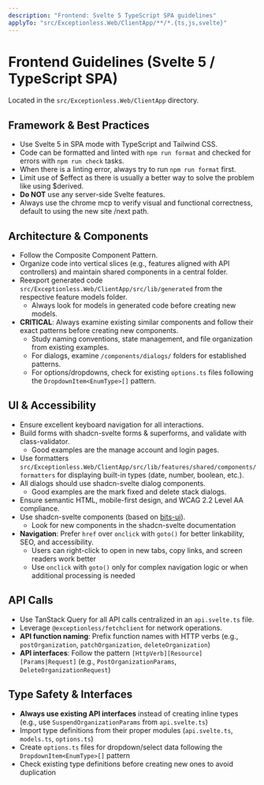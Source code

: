 ```yaml
---
description: "Frontend: Svelte 5 TypeScript SPA guidelines"
applyTo: "src/Exceptionless.Web/ClientApp/**/*.{ts,js,svelte}"
---
```


# Frontend Guidelines (Svelte 5 / TypeScript SPA)

Located in the `src/Exceptionless.Web/ClientApp` directory.

## Framework & Best Practices

- Use Svelte 5 in SPA mode with TypeScript and Tailwind CSS.
- Code can be formatted and linted with `npm run format` and checked for errors with `npm run check` tasks.
- When there is a linting error, always try to run `npm run format` first.
- Limit use of $effect as there is usually a better way to solve the problem like using $derived.
- **Do NOT** use any server-side Svelte features.
- Always use the chrome mcp to verify visual and functional correctness, default to using the new site /next path.

## Architecture & Components

- Follow the Composite Component Pattern.
- Organize code into vertical slices (e.g., features aligned with API controllers) and maintain shared components in a central folder.
- Reexport generated code `src/Exceptionless.Web/ClientApp/src/lib/generated` from the respective feature models folder.
  - Always look for models in generated code before creating new models.
- **CRITICAL**: Always examine existing similar components and follow their exact patterns before creating new components.
  - Study naming conventions, state management, and file organization from existing examples.
  - For dialogs, examine `/components/dialogs/` folders for established patterns.
  - For options/dropdowns, check for existing `options.ts` files following the `DropdownItem<EnumType>[]` pattern.

## UI & Accessibility

- Ensure excellent keyboard navigation for all interactions.
- Build forms with shadcn-svelte forms & superforms, and validate with class-validator.
  - Good examples are the manage account and login pages.
- Use formatters `src/Exceptionless.Web/ClientApp/src/lib/features/shared/components/formatters` for displaying built-in types (date, number, boolean, etc.).
- All dialogs should use shadcn-svelte dialog components.
  - Good examples are the mark fixed and delete stack dialogs.
- Ensure semantic HTML, mobile-first design, and WCAG 2.2 Level AA compliance.
- Use shadcn-svelte components (based on [bits-ui](https://bits-ui.com/docs/llms.txt)).
  - Look for new components in the shadcn-svelte documentation
- **Navigation**: Prefer `href` over `onclick` with `goto()` for better linkability, SEO, and accessibility.
  - Users can right-click to open in new tabs, copy links, and screen readers work better
  - Use `onclick` with `goto()` only for complex navigation logic or when additional processing is needed

## API Calls

- Use TanStack Query for all API calls centralized in an `api.svelte.ts` file.
- Leverage `@exceptionless/fetchclient` for network operations.
- **API function naming**: Prefix function names with HTTP verbs (e.g., `postOrganization`, `patchOrganization`, `deleteOrganization`)
- **API interfaces**: Follow the pattern `[HttpVerb][Resource][Params|Request]` (e.g., `PostOrganizationParams`, `DeleteOrganizationRequest`)

## Type Safety & Interfaces

- **Always use existing API interfaces** instead of creating inline types (e.g., use `SuspendOrganizationParams` from `api.svelte.ts`)
- Import type definitions from their proper modules (`api.svelte.ts`, `models.ts`, `options.ts`)
- Create `options.ts` files for dropdown/select data following the `DropdownItem<EnumType>[]` pattern
- Check existing type definitions before creating new ones to avoid duplication

